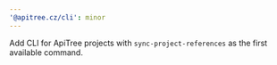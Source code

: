 ```yaml
---
'@apitree.cz/cli': minor
---
```


Add CLI for ApiTree projects with `sync-project-references` as the first available command.
